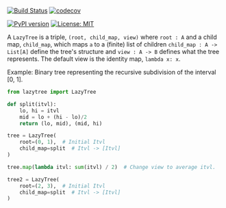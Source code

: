 [![Build Status](https://travis-ci.org/mvcisback/pyLazyTree.svg?branch=master)](https://travis-ci.org/mvcisback/pyLazyTree)
[![codecov](https://codecov.io/gh/mvcisback/DiscreteSignals/branch/master/graph/badge.svg)](https://codecov.io/gh/mvcisback/pyLazyTree)


[![PyPI version](https://badge.fury.io/py/lazytree.svg)](https://badge.fury.io/py/lazytree)
[![License: MIT](https://img.shields.io/badge/License-MIT-yellow.svg)](https://opensource.org/licenses/MIT)

A `LazyTree` is a triple, `(root, child_map, view)` where `root : A`
and a child map, `child_map`, which maps `a` to a (finite) list of
children `child_map : A -> List[A]` define the tree's structure and
`view : A -> B` defines what the tree represents. The default view is
the identity map, `lambda x: x`.

Example: Binary tree representing the recursive subdivision of the
interval [0, 1].

```python
from lazytree import LazyTree

def split(itvl):
    lo, hi = itvl
    mid = lo + (hi - lo)/2
    return (lo, mid), (mid, hi)

tree = LazyTree(
    root=(0, 1),  # Initial Itvl
    child_map=split  # Itvl -> [Itvl]
)

tree.map(lambda itvl: sum(itvl) / 2)  # Change view to average itvl.

tree2 = LazyTree(
    root=(2, 3),  # Initial Itvl
    child_map=split  # Itvl -> [Itvl]
)
```
